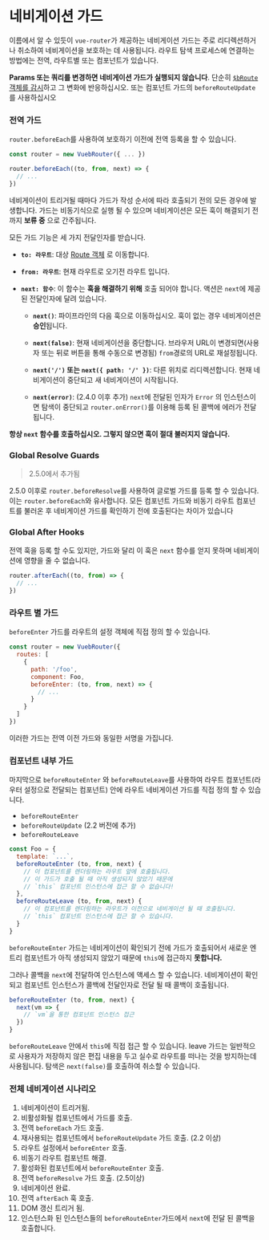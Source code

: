 # 네비게이션 가드

이름에서 알 수 있듯이 `vue-router`가 제공하는 네비게이션 가드는 주로 리디렉션하거나 취소하여 네비게이션을 보호하는 데 사용됩니다. 라우트 탐색 프로세스에 연결하는 방법에는 전역, 라우트별 또는 컴포넌트가 있습니다.

**Params 또는 쿼리를 변경하면 네비게이션 가드가 실행되지 않습니다**. 단순히 [`$bRoute` 객체를 감시](../essentials/dynamic-matching.md#reacting-to-params-changes)하고 그 변화에 반응하십시오. 또는 컴포넌트 가드의 `beforeRouteUpdate`를 사용하십시오

### 전역 가드

`router.beforeEach`를 사용하여 보호하기 이전에 전역 등록을 할 수 있습니다.

``` js
const router = new VuebRouter({ ... })

router.beforeEach((to, from, next) => {
  // ...
})
```

네비게이션이 트리거될 때마다 가드가 작성 순서에 따라 호출되기 전의 모든 경우에 발생합니다. 가드는 비동기식으로 실행 될 수 있으며 네비게이션은 모든 훅이 해결되기 전까지 **보류 중** 으로 간주됩니다.

모든 가드 기능은 세 가지 전달인자를 받습니다.

- **`to: 라우트`**: 대상 [Route 객체](../../api/#the-route-object) 로 이동합니다.

- **`from: 라우트`**: 현재 라우트로 오기전 라우트 입니다.

- **`next: 함수`**: 이 함수는 **훅을 해결하기 위해** 호출 되어야 합니다. 액션은 `next`에 제공된 전달인자에 달려 있습니다.

  - **`next()`**: 파이프라인의 다음 훅으로 이동하십시오. 훅이 없는 경우 네비게이션은 **승인**됩니다.

  - **`next(false)`**: 현재 네비게이션을 중단합니다. 브라우저 URL이 변경되면(사용자 또는 뒤로 버튼을 통해 수동으로 변경됨) `from`경로의 URL로 재설정됩니다.

  - **`next('/')` 또는 `next({ path: '/' })`**: 다른 위치로 리디렉션합니다. 현재 네비게이션이 중단되고 새 네비게이션이 시작됩니다.

  - **`next(error)`**: (2.4.0 이후 추가) `next`에 전달된 인자가 `Error` 의 인스턴스이면 탐색이 중단되고 `router.onError()`를 이용해 등록 된 콜백에 에러가 전달됩니다.


**항상 `next` 함수를 호출하십시오. 그렇지 않으면 훅이 절대 불러지지 않습니다.**

### Global Resolve Guards

> 2.5.0에서 추가됨

2.5.0 이후로 `router.beforeResolve`를 사용하여 글로벌 가드를 등록 할 수 있습니다. 이는 `router.beforeEach`와 유사합니다. 모든 컴포넌트 가드와 비동기 라우트 컴포넌트를 불러온 후 네비게이션 가드를 확인하기 전에 호출된다는 차이가 있습니다

### Global After Hooks

전역 훅을 등록 할 수도 있지만, 가드와 달리 이 훅은 `next` 함수를 얻지 못하며 네비게이션에 영향을 줄 수 없습니다.

``` js
router.afterEach((to, from) => {
  // ...
})
```

### 라우트 별 가드

`beforeEnter` 가드를 라우트의 설정 객체에 직접 정의 할 수 있습니다.

``` js
const router = new VuebRouter({
  routes: [
    {
      path: '/foo',
      component: Foo,
      beforeEnter: (to, from, next) => {
        // ...
      }
    }
  ]
})
```

이러한 가드는 전역 이전 가드와 동일한 서명을 가집니다.

### 컴포넌트 내부 가드

마지막으로 `beforeRouteEnter` 와 `beforeRouteLeave`를 사용하여 라우트 컴포넌트(라우터 설정으로 전달되는 컴포넌트) 안에 라우트 네비게이션 가드를 직접 정의 할 수 있습니다.

- `beforeRouteEnter`
- `beforeRouteUpdate` (2.2 버전에 추가)
- `beforeRouteLeave`

``` js
const Foo = {
  template: `...`,
  beforeRouteEnter (to, from, next) {
    // 이 컴포넌트를 렌더링하는 라우트 앞에 호출됩니다.
    // 이 가드가 호출 될 때 아직 생성되지 않았기 때문에
    // `this` 컴포넌트 인스턴스에 접근 할 수 없습니다!
  },
  beforeRouteLeave (to, from, next) {
    // 이 컴포넌트를 렌더링하는 라우트가 이전으로 네비게이션 될 때 호출됩니다.
    // `this` 컴포넌트 인스턴스에 접근 할 수 있습니다.
  }
}
```

`beforeRouteEnter` 가드는 네비게이션이 확인되기 전에 가드가 호출되어서 새로운 엔트리 컴포넌트가 아직 생성되지 않았기 때문에 `this`에 접근하지 **못합니다.**

그러나 콜백을 `next`에 전달하여 인스턴스에 액세스 할 수 있습니다. 네비게이션이 확인되고 컴포넌트 인스턴스가 콜백에 전달인자로 전달 될 때 콜백이 호출됩니다.

``` js
beforeRouteEnter (to, from, next) {
  next(vm => {
    // `vm`을 통한 컴포넌트 인스턴스 접근
  })
}
```

`beforeRouteLeave` 안에서 `this`에 직접 접근 할 수 있습니다. leave 가드는 일반적으로 사용자가 저장하지 않은 편집 내용을 두고 실수로 라우트를 떠나는 것을 방지하는데 사용됩니다. 탐색은 `next(false)`를 호출하여 취소할 수 있습니다.

### 전체 네비게이션 시나리오

1. 네비게이션이 트리거됨.
2. 비활성화될 컴포넌트에서 가드를 호출.
3. 전역 `beforeEach` 가드 호출.
4. 재사용되는 컴포넌트에서 `beforeRouteUpdate` 가드 호출. (2.2 이상)
5. 라우트 설정에서 `beforeEnter` 호출.
6. 비동기 라우트 컴포넌트 해결.
7. 활성화된 컴포넌트에서 `beforeRouteEnter` 호출.
8. 전역 `beforeResolve` 가드 호출. (2.5이상)
9. 네비게이션 완료.
10. 전역 `afterEach` 훅 호출.
11. DOM 갱신 트리거 됨.
12. 인스턴스화 된 인스턴스들의 `beforeRouteEnter`가드에서 `next`에 전달 된 콜백을 호출합니다.
